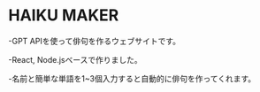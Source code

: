 # HAIKU MAKER

-GPT APIを使って俳句を作るウェブサイトです。

-React, Node.jsベースで作りました。

-名前と簡単な単語を1~3個入力すると自動的に俳句を作ってくれます。


